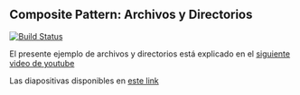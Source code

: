 

## Composite Pattern: Archivos y Directorios

[![Build Status](https://travis-ci.com/uqbar-project/design-drive-composite.svg?branch=master)](https://travis-ci.com/uqbar-project/design-drive-composite)

El presente ejemplo de archivos y directorios está explicado en el [siguiente video de youtube](https://youtu.be/Mjd3ssn0214)

Las diapositivas disponibles en [este link](https://docs.google.com/presentation/d/12H3AEdPEgSMR67QIG15Z6ZmdF0w3M8589Bux9w_c5Y4/edit?usp=sharing)
